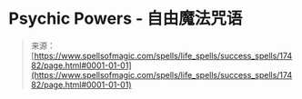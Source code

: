 <!--yml

分类: 未分类

日期: 2024-06-12 18:58:36

-->

# Psychic Powers - 自由魔法咒语

> 来源：[https://www.spellsofmagic.com/spells/life_spells/success_spells/17482/page.html#0001-01-01](https://www.spellsofmagic.com/spells/life_spells/success_spells/17482/page.html#0001-01-01)
